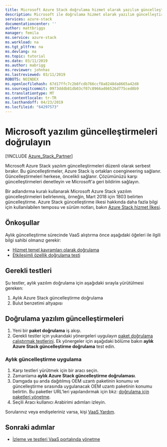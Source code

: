 ```yaml
---
title: Microsoft Azure Stack doğrulama hizmet olarak yazılım güncelleştirmelerini doğrulama | Microsoft Docs
description: Microsoft ile doğrulama hizmet olarak yazılım güncelleştirmelerini doğrulamak hakkında bilgi edinin.
services: azure-stack
documentationcenter: ''
author: mattbriggs
manager: femila
ms.service: azure-stack
ms.workload: na
ms.tgt_pltfrm: na
ms.devlang: na
ms.topic: tutorial
ms.date: 03/11/2019
ms.author: mabrigg
ms.reviewer: johnhas
ms.lastreviewed: 03/11/2019
ROBOTS: NOINDEX
ms.openlocfilehash: 67d17ffc7c2b8fcdb766ccf8a8248da8665a42d8
ms.sourcegitcommit: 0973dddb81db03cf07c8966ad66526d775ced8b9
ms.translationtype: MT
ms.contentlocale: tr-TR
ms.lasthandoff: 04/23/2019
ms.locfileid: "64297573"
---
```

# <a name="validate-software-updates-from-microsoft"></a>Microsoft yazılım güncelleştirmeleri doğrulayın

[!INCLUDE [Azure_Stack_Partner](./includes/azure-stack-partner-appliesto.md)]

Microsoft Azure Stack yazılım güncelleştirmeleri düzenli olarak serbest bırakır. Bu güncelleştirmeler, Azure Stack iş ortakları coengineering sağlanır. Güncelleştirmeleri herkese, öncelikli sağlanır. Çözümünüzü karşı güncelleştirmeleri denetleyin ve Microsoft'a geri bildirim sağlayın.

Bir adlandırma kuralı kullanarak Microsoft Azure Stack yazılım güncelleştirmeleri belirlenmiş, örneğin, Mart 2018 için 1803 belirten güncelleştirme. Azure Stack güncelleştirme ilkesi hakkında daha fazla bilgi için kullanılabilen temposu ve sürüm notları, bakın [Azure Stack hizmet İlkesi](../operator/azure-stack-servicing-policy.md).

## <a name="prerequisites"></a>Önkoşullar

Aylık güncelleştirme sürecinde VaaS alıştırma önce aşağıdaki öğeleri ile ilgili bilgi sahibi olmanız gerekir:

- [Hizmet temel kavramları olarak doğrulama](azure-stack-vaas-key-concepts.md)
- [Etkileşimli özellik doğrulama testi](azure-stack-vaas-interactive-feature-verification.md)

## <a name="required-tests"></a>Gerekli testleri

Şu testler, aylık yazılım doğrulama için aşağıdaki sırayla yürütülmesi gereken:

1. Aylık Azure Stack güncelleştirme doğrulama
2. Bulut benzetimi altyapısı

## <a name="validating-software-updates"></a>Doğrulama yazılım güncelleştirmeleri

1. Yeni bir **paket doğrulama** iş akışı.
1. Gerekli testler için yukarıdaki yönergeleri uygulayın [paket doğrulama çalıştırmak testlerini](azure-stack-vaas-validate-oem-package.md#run-package-validation-tests). Ek yönergeler için aşağıdaki bölüme bakın **aylık Azure Stack güncelleştirme doğrulama** test edin.

### <a name="apply-the-monthly-update"></a>Aylık güncelleştirme uygulama

1. Karşı testleri yürütmek için bir aracı seçin.
1. Zamanlama **aylık Azure Stack güncelleştirme doğrulaması**.
1. Damgada şu anda dağıtılmış OEM uzantı paketinin konumu ve güncelleştirme sırasında uygulanacak OEM uzantı paketinin konumu belirtin. Bu paketler URL'leri yapılandırmak için bkz: [doğrulama için paketleri yönetme](azure-stack-vaas-validate-oem-package.md#managing-packages-for-validation).
1. Seçili Aracı kullanıcı Arabirimi adımları izleyin.

Sorularınız veya endişeleriniz varsa, kişi [VaaS Yardım](mailto:vaashelp@microsoft.com).

## <a name="next-steps"></a>Sonraki adımlar

- [İzleme ve testleri VaaS portalında yönetme](azure-stack-vaas-monitor-test.md)